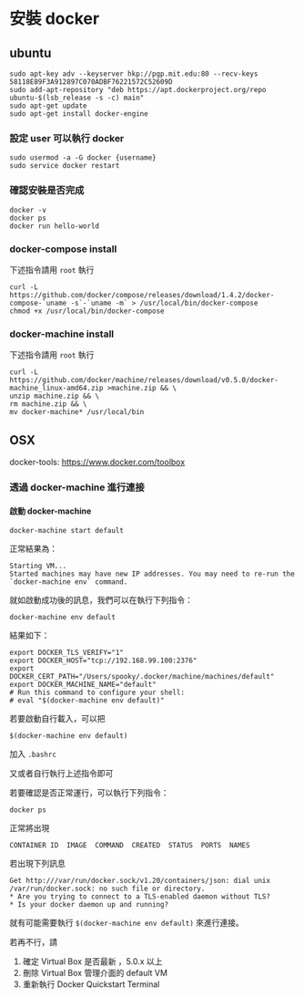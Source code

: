 安裝 docker
===========

ubuntu
------

```
sudo apt-key adv --keyserver hkp://pgp.mit.edu:80 --recv-keys 58118E89F3A912897C070ADBF76221572C52609D
sudo add-apt-repository "deb https://apt.dockerproject.org/repo ubuntu-$(lsb_release -s -c) main"
sudo apt-get update
sudo apt-get install docker-engine
```

### 設定 user 可以執行 docker

```
sudo usermod -a -G docker {username}
sudo service docker restart
```

### 確認安裝是否完成

```
docker -v
docker ps
docker run hello-world
```

### docker-compose install

下述指令請用 `root` 執行

```
curl -L https://github.com/docker/compose/releases/download/1.4.2/docker-compose-`uname -s`-`uname -m` > /usr/local/bin/docker-compose
chmod +x /usr/local/bin/docker-compose
```

### docker-machine install

下述指令請用 `root` 執行

```
curl -L https://github.com/docker/machine/releases/download/v0.5.0/docker-machine_linux-amd64.zip >machine.zip && \
unzip machine.zip && \
rm machine.zip && \
mv docker-machine* /usr/local/bin
```

OSX
---

docker-tools: https://www.docker.com/toolbox

### 透過 docker-machine 進行連接

#### 啟動 docker-machine

```
docker-machine start default
```

正常結果為：

```
Starting VM...
Started machines may have new IP addresses. You may need to re-run the `docker-machine env` command.
```

就如啟動成功後的訊息，我們可以在執行下列指令：

```
docker-machine env default
```

結果如下：

```
export DOCKER_TLS_VERIFY="1"
export DOCKER_HOST="tcp://192.168.99.100:2376"
export DOCKER_CERT_PATH="/Users/spooky/.docker/machine/machines/default"
export DOCKER_MACHINE_NAME="default"
# Run this command to configure your shell:
# eval "$(docker-machine env default)"
```

若要啟動自行載入，可以把

```
$(docker-machine env default)
```

加入 `.bashrc`

又或者自行執行上述指令即可

若要確認是否正常運行，可以執行下列指令：

```
docker ps
```

正常將出現

```
CONTAINER ID  IMAGE  COMMAND  CREATED  STATUS  PORTS  NAMES
```

若出現下列訊息

```
Get http:///var/run/docker.sock/v1.20/containers/json: dial unix /var/run/docker.sock: no such file or directory.
* Are you trying to connect to a TLS-enabled daemon without TLS?
* Is your docker daemon up and running?
```

就有可能需要執行 `$(docker-machine env default)` 來進行連接。

若再不行，請

1.	確定 Virtual Box 是否最新 ，5.0.x 以上
2.	刪除 Virtual Box 管理介面的 default VM
3.	重新執行 Docker Quickstart Terminal
